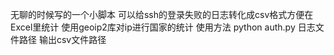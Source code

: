 无聊的时候写的一个小脚本 
可以给ssh的登录失败的日志转化成csv格式方便在Excel里统计
使用geoip2库对ip进行国家的统计 
使用方法 python auth.py 日志文件路径 输出csv文件路径

